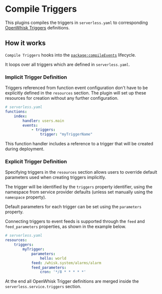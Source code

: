# Compile Triggers

This plugins compiles the triggers in `serverless.yaml` to corresponding [OpenWhisk Triggers](https://github.com/openwhisk/openwhisk/blob/master/docs/actions.md)
definitions.

## How it works

`Compile Triggers` hooks into the [`package:compileEvents`](/lib/plugins/deploy) lifecycle.

It loops over all triggers which are defined in `serverless.yaml`.

### Implicit Trigger Definition

Triggers referenced from function event configuration don't have to be
explicitly defined in the `resources` section. The plugin will set up these
resources for creation without any further configuration.

```yaml
# serverless.yaml
functions:
    index:
        handler: users.main
        events:
            - triggers: 
                trigger: "myTriggerName"
```

This function handler includes a reference to a trigger that will be created
during deployment.

### Explicit Trigger Definition

Specifying triggers in the `resources` section allows users to override default
parameters used when creating triggers implicitly.

The trigger will be identified by the `triggers` property identifier, using the
namespace from service provider defaults (unless set manually using the
`namespace` property).

Default parameters for each trigger can be set using the `parameters` property.

Connecting triggers to event feeds is supported through the `feed` and
`feed_parameters` properties, as shown in the example below.

```yaml
# serverless.yaml
resources:
    triggers:
        myTrigger:
            parameters: 
                hello: world
            feed: /whisk.system/alarms/alarm
            feed_parameters: 
                cron: '*/8 * * * * *'
```

At the end all OpenWhisk Trigger definitions are merged inside the `serverless.service.triggers` section.
